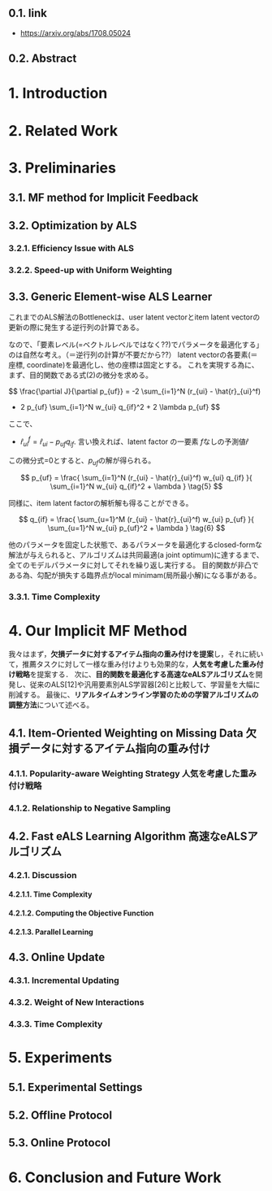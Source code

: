 ## 0.1. link

- https://arxiv.org/abs/1708.05024

## 0.2. Abstract

# 1. Introduction

# 2. Related Work

# 3. Preliminaries

## 3.1. MF method for Implicit Feedback

## 3.2. Optimization by ALS

### 3.2.1. Efficiency Issue with ALS

### 3.2.2. Speed-up with Uniform Weighting

## 3.3. Generic Element-wise ALS Learner

これまでのALS解法のBottleneckは、user latent vectorとitem latent vectorの更新の際に発生する逆行列の計算である。

なので、「要素レベル(=ベクトルレベルではなく??)でパラメータを最適化する」のは自然な考え。（＝逆行列の計算が不要だから??）
latent vectorの各要素(＝座標, coordinate)を最適化し、他の座標は固定とする。
これを実現する為に、まず、目的関数である式(2)の微分を求める。

$$
\frac{\partial J}{\partial p_{uf}}
= -2 \sum_{i=1}^N (r_{ui} - \hat{r}_{ui}^f)
+ 2 p_{uf} \sum_{i=1}^N w_{ui} q_{if}^2 + 2 \lambda p_{uf}
$$

ここで、

- $\hat{r}_{ui}^f = \hat{r}_{ui} - p_{uf} q_{if}$. 言い換えれば、latent factor の一要素 $f$なしの予測値$\hat{r}$

この微分式=0とすると、$p_{uf}$の解が得られる。

$$
p_{uf} = \frac{
    \sum_{i=1}^N (r_{ui} - \hat{r}_{ui}^f) w_{ui} q_{if}
}{
    \sum_{i=1}^N w_{ui} q_{if}^2 + \lambda
}
\tag{5}
$$

同様に、item latent factorの解析解も得ることができる。

$$
q_{if} = \frac{
    \sum_{u=1}^M (r_{ui} - \hat{r}_{ui}^f) w_{ui} p_{uf}
}{
    \sum_{u=1}^N w_{ui} p_{uf}^2 + \lambda
}
\tag{6}
$$

他のパラメータを固定した状態で、あるパラメータを最適化するclosed-formな解法が与えられると、アルゴリズムは共同最適(a joint optimum)に達するまで、全てのモデルパラメータに対してそれを繰り返し実行する。
目的関数が非凸である為、勾配が損失する臨界点がlocal minimam(局所最小解)になる事がある。

### 3.3.1. Time Complexity

# 4. Our Implicit MF Method

我々はまず，**欠損データに対するアイテム指向の重み付けを提案**し，それに続いて，推薦タスクに対して一様な重み付けよりも効果的な，**人気を考慮した重み付け戦略**を提案する．
次に、**目的関数を最適化する高速なeALSアルゴリズム**を開発し、従来のALS[12]や汎用要素別ALS学習器[26]と比較して、学習量を大幅に削減する。
最後に、**リアルタイムオンライン学習のための学習アルゴリズムの調整方法**について述べる。

## 4.1. Item-Oriented Weighting on Missing Data 欠損データに対するアイテム指向の重み付け

### 4.1.1. Popularity-aware Weighting Strategy 人気を考慮した重み付け戦略

### 4.1.2. Relationship to Negative Sampling

## 4.2. Fast eALS Learning Algorithm 高速なeALSアルゴリズム

### 4.2.1. Discussion

#### 4.2.1.1. Time Complexity

#### 4.2.1.2. Computing the Objective Function

#### 4.2.1.3. Parallel Learning

## 4.3. Online Update

### 4.3.1. Incremental Updating

### 4.3.2. Weight of New Interactions

### 4.3.3. Time Complexity

# 5. Experiments

## 5.1. Experimental Settings

## 5.2. Offline Protocol

## 5.3. Online Protocol

# 6. Conclusion and Future Work
